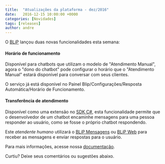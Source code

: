 ```yaml
---
title:  "Atualizações da plataforma - dez/2016"
date:   2016-12-15 10:00:00 +0000
categories: [Novidades]
tags: [releases]
author: andre
---
```


O [BLiP](https://blip.ai) lançou duas novas funcionalidades esta semana:

#### Horário de funcionamento 
Disponível para chatbots que utilizam o modelo de "Atendimento Manual", agora o "dono do chatbot" pode configurar o horário que o "Atendimento Manual" estará disponível para conversar com seus clientes.

O serviço já está disponível no Painel Blip/Configurações/Resposta Automática/Horário de Funcionamento.

#### Transferência de atendimento
Disponível como uma extensão no [SDK C#](https://www.nuget.org/packages/takenet.messaginghub.client), esta funcionalidade permite que o desenvolvedor de um chatbot encaminhe mensagens para uma pessoa responder ao usuário, como se fosse o próprio chatbot respondendo.

<!--preview-->
Este *atendente humano* utilizará o [BLiP Mensagens](https://play.google.com/store/apps/details?id=net.take.omni)
ou [BLiP Web](https://web.blip.ai/) para receber as mensagens e enviar respostas para o usuário.

Para mais informações, acesse nossa [documentação](http://portal.blip.ai/#/docs/sdks/csharp/attendance).

Curtiu? Deixe seus comentários ou sugestões abaixo.
